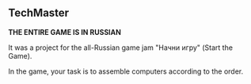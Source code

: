 ## TechMaster

**THE ENTIRE GAME IS IN RUSSIAN**
 
It was a project for the all-Russian game jam "Начни игру" (Start the Game).

In the game, your task is to assemble computers according to the order.
